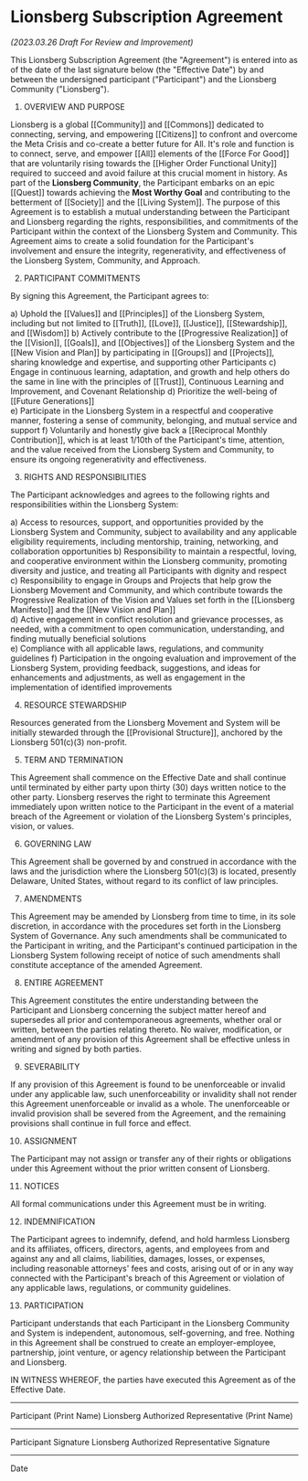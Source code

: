 # Lionsberg Subscription Agreement

_(2023.03.26 Draft For Review and Improvement)_

This Lionsberg Subscription Agreement (the "Agreement") is entered into as of the date of the last signature below (the "Effective Date") by and between the undersigned participant ("Participant") and the Lionsberg Community ("Lionsberg").

1.  OVERVIEW AND PURPOSE

Lionsberg is a global [[Community]] and [[Commons]] dedicated to connecting, serving, and empowering [[Citizens]] to confront and overcome the Meta Crisis and co-create a better future for All. It's role and function is to connect, serve, and empower [[All]] elements of the [[Force For Good]] that are voluntarily rising towards the [[Higher Order Functional Unity]] required to succeed and avoid failure at this crucial moment in history. As part of the **Lionsberg Community**, the Participant embarks on an epic [[Quest]] towards achieving the **Most Worthy Goal** and contributing to the betterment of [[Society]] and the [[Living System]]. The purpose of this Agreement is to establish a mutual understanding between the Participant and Lionsberg regarding the rights, responsibilities, and commitments of the Participant within the context of the Lionsberg System and Community. This Agreement aims to create a solid foundation for the Participant's involvement and ensure the integrity, regenerativity, and effectiveness of the Lionsberg System, Community, and Approach. 

2.  PARTICIPANT COMMITMENTS

By signing this Agreement, the Participant agrees to:

a) Uphold the [[Values]] and [[Principles]] of the Lionsberg System, including but not limited to [[Truth]], [[Love]], [[Justice]], [[Stewardship]], and [[Wisdom]] 
b) Actively contribute to the [[Progressive Realization]] of the [[Vision]], [[Goals]], and [[Objectives]] of the Lionsberg System and the [[New Vision and Plan]] by participating in [[Groups]] and [[Projects]], sharing knowledge and expertise, and supporting other Participants
c) Engage in continuous learning, adaptation, and growth and help others do the same in line with the principles of [[Trust]], Continuous Learning and Improvement, and Covenant Relationship
d) Prioritize the well-being of [[Future Generations]]  
e) Participate in the Lionsberg System in a respectful and cooperative manner, fostering a sense of community, belonging, and mutual service and support 
f) Voluntarily and honestly give back a [[Reciprocal Monthly Contribution]], which is at least 1/10th of the Participant's time, attention, and the value received from the Lionsberg System and Community, to ensure its ongoing regenerativity and effectiveness.

3.  RIGHTS AND RESPONSIBILITIES

The Participant acknowledges and agrees to the following rights and responsibilities within the Lionsberg System:

a) Access to resources, support, and opportunities provided by the Lionsberg System and Community, subject to availability and any applicable eligibility requirements, including mentorship, training, networking, and collaboration opportunities 
b) Responsibility to maintain a respectful, loving, and cooperative environment within the Lionsberg community, promoting diversity and justice, and treating all Participants with dignity and respect  
c) Responsibility to engage in Groups and Projects that help grow the Lionsberg Movement and Community, and which contribute towards the Progressive Realization of the Vision and Values set forth in the [[Lionsberg Manifesto]] and the [[New Vision and Plan]]  
d) Active engagement in conflict resolution and grievance processes, as needed, with a commitment to open communication, understanding, and finding mutually beneficial solutions  
e) Compliance with all applicable laws, regulations, and community guidelines 
f) Participation in the ongoing evaluation and improvement of the Lionsberg System, providing feedback, suggestions, and ideas for enhancements and adjustments, as well as engagement in the implementation of identified improvements 

4. RESOURCE STEWARDSHIP 

Resources generated from the Lionsberg Movement and System will be initially stewarded through the [[Provisional Structure]], anchored by the Lionsberg 501(c)(3) non-profit. 

5.  TERM AND TERMINATION  

This Agreement shall commence on the Effective Date and shall continue until terminated by either party upon thirty (30) days written notice to the other party. Lionsberg reserves the right to terminate this Agreement immediately upon written notice to the Participant in the event of a material breach of the Agreement or violation of the Lionsberg System's principles, vision, or values.

6.  GOVERNING LAW  

This Agreement shall be governed by and construed in accordance with the laws and the jurisdiction where the Lionsberg 501(c)(3) is located, presently Delaware, United States, without regard to its conflict of law principles.

7.  AMENDMENTS  

This Agreement may be amended by Lionsberg from time to time, in its sole discretion, in accordance with the procedures set forth in the Lionsberg System of Governance. Any such amendments shall be communicated to the Participant in writing, and the Participant's continued participation in the Lionsberg System following receipt of notice of such amendments shall constitute acceptance of the amended Agreement.

8.  ENTIRE AGREEMENT

This Agreement constitutes the entire understanding between the Participant and Lionsberg concerning the subject matter hereof and supersedes all prior and contemporaneous agreements, whether oral or written, between the parties relating thereto. No waiver, modification, or amendment of any provision of this Agreement shall be effective unless in writing and signed by both parties.

9.  SEVERABILITY

If any provision of this Agreement is found to be unenforceable or invalid under any applicable law, such unenforceability or invalidity shall not render this Agreement unenforceable or invalid as a whole. The unenforceable or invalid provision shall be severed from the Agreement, and the remaining provisions shall continue in full force and effect.

10.  ASSIGNMENT

The Participant may not assign or transfer any of their rights or obligations under this Agreement without the prior written consent of Lionsberg. 

11.  NOTICES

All formal communications under this Agreement must be in writing. 

12.  INDEMNIFICATION

The Participant agrees to indemnify, defend, and hold harmless Lionsberg and its affiliates, officers, directors, agents, and employees from and against any and all claims, liabilities, damages, losses, or expenses, including reasonable attorneys' fees and costs, arising out of or in any way connected with the Participant's breach of this Agreement or violation of any applicable laws, regulations, or community guidelines. 

13.  PARTICIPATION 

Participant understands that each Participant in the Lionsberg Community and System is independent, autonomous, self-governing, and free. Nothing in this Agreement shall be construed to create an employer-employee, partnership, joint venture, or agency relationship between the Participant and Lionsberg. 

IN WITNESS WHEREOF, the parties have executed this Agreement as of the Effective Date.

---

Participant (Print Name) Lionsberg Authorized Representative (Print Name)

---

Participant Signature Lionsberg Authorized Representative Signature

---

Date

